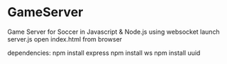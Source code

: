 # GameServer
Game Server for Soccer in Javascript &amp; Node.js using websocket
launch server.js
open index.html from browser

dependencies:
npm install express
npm install ws 
npm install uuid
